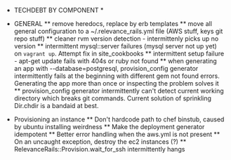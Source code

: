 * TECHDEBT BY COMPONENT *

* GENERAL
** remove heredocs, replace by erb templates
** move all general configuration to a ~/.relevance_rails.yml file (AWS stuff, keys git repo stuff)
** cleaner rvm version detection - intermittenly picks up no version
** intermittent mysql::server failures (mysql server not up yet) on `vagrant up`. Attempt fix in site_cookbooks
** intermittent setup failure - apt-get update fails with 404s or ruby not found
** when generating an app with --database=postgresql, provision_config
   generator intermittently fails at the beginning with different gem not found
   errors. Generating the app more than once or inspecting the problem solves it
** provision_config generator intermittently can't detect current working directory which breaks
   git commands. Current solution of sprinkling Dir.chdir is a bandaid at best.

* Provisioning an instance
** Don't hardcode path to chef binstub, caused by ubuntu installing weirdness
** Make the deployment generator idempotent
** Better error handling when the aws.yml is not present
** On an uncaught exception, destroy the ec2 instances (?)
** RelevanceRails::Provision.wait_for_ssh intermittently hangs
